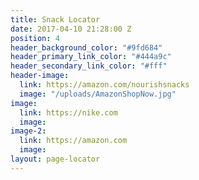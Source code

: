 ```yaml
---
title: Snack Locator
date: 2017-04-10 21:28:00 Z
position: 4
header_background_color: "#9fd684"
header_primary_link_color: "#444a9c"
header_secondary_link_color: "#fff"
header-image:
  link: https://amazon.com/nourishsnacks
  image: "/uploads/AmazonShopNow.jpg"
image:
  link: https://nike.com
  image: 
image-2:
  link: https://amazon.com
  image: 
layout: page-locator
---
```


